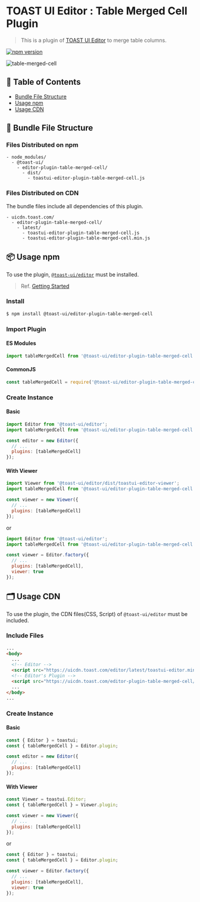 # TOAST UI Editor : Table Merged Cell Plugin

> This is a plugin of [TOAST UI Editor](https://github.com/nhn/tui.editor/apps/editor) to merge table columns.

[![npm version](https://img.shields.io/npm/v/@toast-ui/editor-plugin-table-merged-cell.svg)](https://www.npmjs.com/package/@toast-ui/editor-plugin-table-merged-cell)

![table-merged-cell](https://user-images.githubusercontent.com/18183560/76829635-f5528400-6866-11ea-99e6-1f70596f34de.png)

## 🚩 Table of Contents

- [Bundle File Structure](#-bundle-file-structure)
- [Usage npm](#-usage-npm)
- [Usage CDN](#-usage-cdn)

## 📁 Bundle File Structure

### Files Distributed on npm

```
- node_modules/
  - @toast-ui/
    - editor-plugin-table-merged-cell/
      - dist/
        - toastui-editor-plugin-table-merged-cell.js
```

### Files Distributed on CDN

The bundle files include all dependencies of this plugin.

```
- uicdn.toast.com/
  - editor-plugin-table-merged-cell/
    - latest/
      - toastui-editor-plugin-table-merged-cell.js
      - toastui-editor-plugin-table-merged-cell.min.js
```

## 📦 Usage npm

To use the plugin, [`@toast-ui/editor`](https://github.com/nhn/tui.editor/tree/master/apps/editor) must be installed.

> Ref. [Getting Started](https://github.com/nhn/tui.editor/blob/master/apps/editor/docs/getting-started.md)

### Install

```sh
$ npm install @toast-ui/editor-plugin-table-merged-cell
```

### Import Plugin

#### ES Modules

```js
import tableMergedCell from '@toast-ui/editor-plugin-table-merged-cell';
```

#### CommonJS

```js
const tableMergedCell = require('@toast-ui/editor-plugin-table-merged-cell');
```

### Create Instance

#### Basic

```js
import Editor from '@toast-ui/editor';
import tableMergedCell from '@toast-ui/editor-plugin-table-merged-cell';

const editor = new Editor({
  // ...
  plugins: [tableMergedCell]
});
```

#### With Viewer

```js
import Viewer from '@toast-ui/editor/dist/toastui-editor-viewer';
import tableMergedCell from '@toast-ui/editor-plugin-table-merged-cell';

const viewer = new Viewer({
  // ...
  plugins: [tableMergedCell]
});
```

or

```js
import Editor from '@toast-ui/editor';
import tableMergedCell from '@toast-ui/editor-plugin-table-merged-cell';

const viewer = Editor.factory({
  // ...
  plugins: [tableMergedCell],
  viewer: true
});
```

## 🗂 Usage CDN

To use the plugin, the CDN files(CSS, Script) of `@toast-ui/editor` must be included.

### Include Files

```html
...
<body>
  ...
  <!-- Editor -->
  <script src="https://uicdn.toast.com/editor/latest/toastui-editor.min.js"></script>
  <!-- Editor's Plugin -->
  <script src="https://uicdn.toast.com/editor-plugin-table-merged-cell/latest/toastui-editor-plugin-table-merged-cell.min.js"></script>
  ...
</body>
...
```

### Create Instance

#### Basic

```js
const { Editor } = toastui;
const { tableMergedCell } = Editor.plugin;

const editor = new Editor({
  // ...
  plugins: [tableMergedCell]
});
```

#### With Viewer

```js
const Viewer = toastui.Editor;
const { tableMergedCell } = Viewer.plugin;

const viewer = new Viewer({
  // ...
  plugins: [tableMergedCell]
});
```

or

```js
const { Editor } = toastui;
const { tableMergedCell } = Editor.plugin;

const viewer = Editor.factory({
  // ...
  plugins: [tableMergedCell],
  viewer: true
});
```
